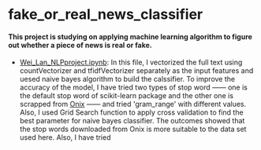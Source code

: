 # fake_or_real_news_classifier
#### This project is studying on applying machine learning algorithm to figure out whether a piece of news is real or fake.
* [Wei_Lan_NLPproject.ipynb](https://github.com/Lanwei02/fake_or_real_news_classifier/blob/master/Wei_Lan_NLPproject.ipynb): 
In this file, I vectorized the full text using countVectorizer and tfidfVectorizer separately as the input features and uesed naive bayes algorithm to build the calssifier. To improve the accuracy of the model, I have tried two types of stop word  —— one is the default stop word of scikit-learn package and the other one is scrapped from [Onix](http://www.lextek.com/manuals/onix/stopwords1.html) —— and tried 'gram_range' with different values. Also, I used Grid Search function to apply cross validation to find the best parameter for naive bayes classifier. 
The outcomes showed that the stop words downloaded from Onix is more suitable to the data set used here. Also, I have tried 
